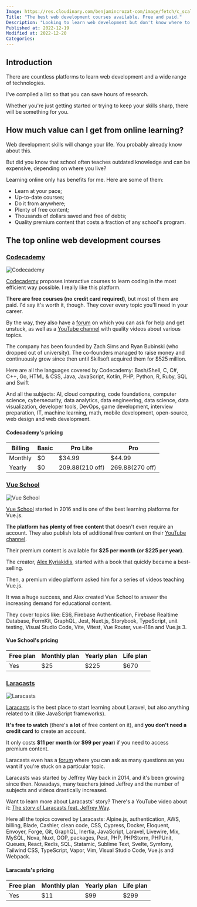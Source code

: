 ```yaml
---
Image: https://res.cloudinary.com/benjamincrozat-com/image/fetch/c_scale,f_webp,q_auto,w_1200/https://life-long-bunny.fra1.digitaloceanspaces.com/media-library/production/24/5293_mhk4oe.jpg
Title: "The best web development courses available. Free and paid."
Description: "Looking to learn web development but don't know where to start? Check out our list of the best online paid and free platforms to get started!"
Published at: 2022-12-19
Modified at: 2022-12-20
Categories: 
---
```


## Introduction

There are countless platforms to learn web development and a wide range of technologies.

I've compiled a list so that you can save hours of research.

Whether you're just getting started or trying to keep your skills sharp, there will be something for you.

## How much value can I get from online learning?

Web development skills will change your life. You probably already know about this.

But did you know that school often teaches outdated knowledge and can be expensive, depending on where you live?

Learning online only has benefits for me. Here are some of them:
- Learn at your pace;
- Up-to-date courses;
- Do it from anywhere;
- Plenty of free content;
- Thousands of dollars saved and free of debts;
- Quality premium content that costs a fraction of any school's program.

## The top online web development courses

### [Codecademy](https://benjamincrozat.com/recommends/codecademy)

![Codecademy](https://life-long-bunny.fra1.digitaloceanspaces.com/media-library/production/115/conversions/www.codecademy.com__dhb6d1-medium.jpg)

[Codecademy](https://benjamincrozat.com/recommends/codecademy) proposes interactive courses to learn coding in the most efficient way possible. I really like this platform.

**There are free courses (no credit card required)**, but most of them are paid. I'd say it's worth it, though. They cover every topic you'll need in your career.

By the way, they also have a [forum](https://discuss.codecademy.com) on which you can ask for help and get unstuck, as well as a [YouTube channel](https://www.youtube.com/@codecademy) with quality videos about various topics.

The company has been founded by Zach Sims and Ryan Bubinski (who dropped out of university). The co-founders managed to raise money and continuously grow since then until Skillsoft acquired them for $525 million.

Here are all the languages covered by Codecademy: Bash/Shell, C, C#, C++, Go, HTML & CSS, Java, JavaScript, Kotlin, PHP, Python, R, Ruby, SQL and Swift

And all the subjects: AI, cloud computing, code foundations, computer science, cybersecurity, data analytics, data engineering, data science, data visualization, developer tools, DevOps, game development, interview preparation, IT, machine learning, math, mobile development, open-source, web design and web development.

#### Codecademy's pricing

| Billing | Basic | Pro Lite           | Pro                |
| ------- | ----- | ------------------ | ------------------ |
| Monthly | $0    | $34.99             | $44.99             |
| Yearly  | $0    | $209.88 ($210 off) | $269.88 ($270 off) |

### [Vue School](https://vueschool.io)

![Vue School](https://life-long-bunny.fra1.digitaloceanspaces.com/media-library/production/116/conversions/vueschool.io__kkb82y-medium.jpg)

[Vue School](https://vueschool.io) started in 2016 and is one of the best learning platforms for Vue.js.

**The platform has plenty of free content** that doesn't even require an account. They also publish lots of additional free content on their [YouTube channel](https://www.youtube.com/@vueschool/videos).

Their premium content is available for **$25 per month (or $225 per year)**.

The creator, [Alex Kyriakidis](https://twitter.com/hootlex), started with a book that quickly became a best-selling.

Then, a premium video platform asked him for a series of videos teaching Vue.js.

It was a huge success, and Alex created Vue School to answer the increasing demand for educational content.

They cover topics like: ES6, Firebase Authentication, Firebase Realtime Database, FormKit, GraphQL, Jest, Nuxt.js, Storybook, TypeScript, unit testing, Visual Studio Code, Vite, Vitest, Vue Router, vue-i18n and Vue.js 3.

#### Vue School's pricing

| Free plan | Monthly plan | Yearly plan | Life plan |
| --------- | ------------ | ----------- | --------- |
| Yes       | $25          | $225        | $670      |

### [Laracasts](https://laracasts.com)

![Laracasts](https://life-long-bunny.fra1.digitaloceanspaces.com/media-library/production/117/conversions/laracasts.com__uaexby-medium.jpg)

[Laracasts](https://laracasts.com) is the best place to start learning about Laravel, but also anything related to it (like JavaScript frameworks).

**It's free to watch** (there's **a lot** of free content on it), and **you don't need a credit card** to create an account.

It only costs **$11 per month** (**or $99 per year**) if you need to access premium content.

Laracasts even has a [forum](https://laracasts.com/discuss) where you can ask as many questions as you want if you're stuck on a particular topic.

Laracasts was started by Jeffrey Way back in 2014, and it's been growing since then. Nowadays, many teachers joined Jeffrey and the number of subjects and videos drastically increased.

Want to learn more about Laracasts' story? There's a YouTube video about it: [The story of Laracasts feat. Jeffrey Way](https://www.youtube.com/watch?v=SEwXlG9jxf0).

Here all the topics covered by Laracasts: Alpine.js, authentication, AWS, billing, Blade, Cashier, clean code, CSS, Cypress, Docker, Eloquent, Envoyer, Forge, Git, GraphQL, Inertia, JavaScript, Laravel, Livewire, Mix, MySQL, Nova, Nuxt, OOP, packages, Pest, PHP, PHPStorm, PHPUnit, Queues, React, Redis, SQL, Statamic, Sublime Text, Svelte, Symfony, Tailwind CSS, TypeScript, Vapor, Vim, Visual Studio Code, Vue.js and Webpack.

#### Laracasts's pricing

| Free plan | Monthly plan | Yearly plan | Life plan |
| --------- | ------------ | ----------- | --------- |
| Yes       | $11          | $99         | $299      |

